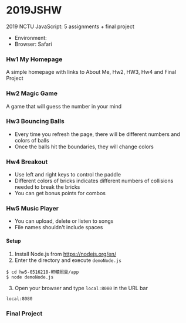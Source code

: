 # 2019JSHW
2019 NCTU JavaScript: 5 assignments + final project
* Environment: 
* Browser: Safari

### Hw1 My Homepage 
A simple homepage with links to About Me, Hw2, HW3, Hw4 and Final Project

### Hw2 Magic Game
A game that will guess the number in your mind

### Hw3 Bouncing Balls 
* Every time you refresh the page, there will be different numbers and colors of balls
* Once the balls hit the boundaries, they will change colors

### Hw4 Breakout
* Use left and right keys to control the paddle 
* Different colors of bricks indicates different numbers of collisions needed to break the bricks
* You can get bonus points for combos

### Hw5 Music Player 
* You can upload, delete or listen to songs
* File names shouldn't include spaces
#### Setup
1. Install Node.js from https://nodejs.org/en/
2. Enter the directory and execute `demoNode.js`
```
$ cd hw5-0516218-軒轅照雯/app
$ node demoNode.js
```
3. Open your browser and type `local:8080` in the URL bar
```
local:8080
```

### Final Project 
